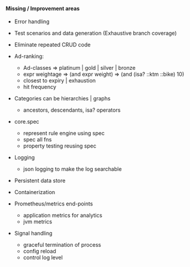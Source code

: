 #### Missing / Improvement areas

* Error handling

* Test scenarios and data generation (Exhaustive branch coverage)

* Eliminate repeated CRUD code

* Ad-ranking:
	- Ad-classes => platinum | gold | silver | bronze
	- expr weightage => (and expr weight) => (and (isa? ::ktm ::bike) 10)
	- closest to expiry | exhaustion
	- hit frequency

* Categories can be hierarchies | graphs
	- ancestors, descendants, isa? operators

* core.spec
	- represent rule engine using spec
	- spec all fns
	- property testing reusing spec

* Logging
	- json logging to make the log searchable

* Persistent data store

* Containerization

* Prometheus/metrics end-points
	- application metrics for analytics
	- jvm metrics

* Signal handling
	- graceful termination of process
	- config reload
	- control log level
